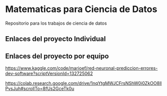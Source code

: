 # Matematicas para Ciencia de Datos
Repositorio para los trabajos de ciencia de datos

## Enlaces del proyecto Individual

## Enlaces del proyecto por equipo

https://www.kaggle.com/code/marioef/red-neuronal-prediccion-errores-dev-software?scriptVersionId=132725062

https://colab.research.google.com/drive/1nqYtgMWJCFrsNShW0i0ZkOO8llPvsJuh#scrollTo=8fUs2GceTk0u


